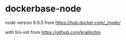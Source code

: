 # dockerbase-node

node version 6.9.5 from
https://hub.docker.com/_/node/

with tini-init from
https://github.com/krallin/tini


